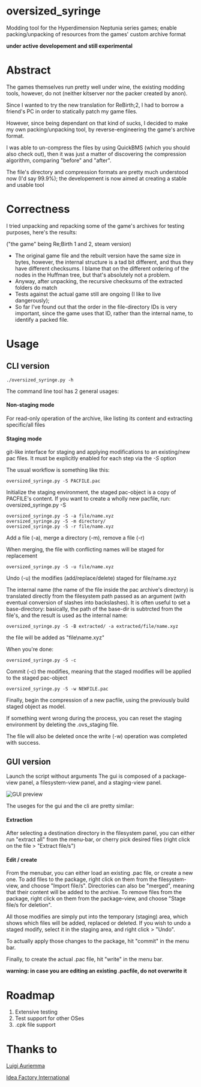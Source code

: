 # oversized_syringe
Modding tool for the Hyperdimension Neptunia series games; enable packing/unpacking of resources from the games' custom archive format

**under active developement and still experimental**

# Abstract

The games themselves run pretty well under wine, the existing modding tools, however, do not (neither kitserver nor the packer created by anon).

Since I wanted to try the new translation for ReBirth;2, I had to borrow a friend's PC in order to statically patch my game files.

However, since being dependant on that kind of sucks, I decided to make my own packing/unpacking tool, by reverse-engineering the game's archive format.

I was able to un-compress the files by using QuickBMS (which you should also check out), then it was just a matter of discovering the compression algorithm, comparing "before" and "after".

The file's directory and compression formats are pretty much understood now (I'd say 99.9%); the developement is now aimed at creating a stable and usable tool

# Correctness

I tried unpacking and repacking some of the game's archives for testing purposes, here's the results:

("the game" being Re;Birth 1 and 2, steam version)
* The original game file and the rebuilt version have the same size in bytes, however, the internal
    structure is a tad bit different, and thus they have different checksums. I blame that on the different
    ordering of the nodes in the Huffman tree, but that's absolutely not a problem.
* Anyway, after unpacking, the recursive checksums of the extracted folders do match
* Tests against the actual game still are ongoing (I like to live dangerously);
* So far I've found out that the order in the file-directory IDs is very important, since the game
    uses that ID, rather than the internal name, to identify a packed file.

# Usage

## CLI version

    ./oversized_syringe.py -h
    
The command line tool has 2 general usages:
#### Non-staging mode

For read-only operation of the archive, like listing its content and extracting specific/all files
    
#### Staging mode

git-like interface for staging and applying modifications to an existing/new pac files. It must be
explicitly enabled for each step via the *-S* option

The usual workflow is something like this:

    oversized_syringe.py -S PACFILE.pac
        
Initialize the staging environment, the staged pac-object is a copy of PACFILE's content.
If you want to create a wholly new pacfile, run:
    oversized_syringe.py -S
        
        
    oversized_syringe.py -S -a file/name.xyz
    oversized_syringe.py -S -m directory/
    oversized_syringe.py -S -r file/name.xyz
    
Add a file (-a), merge a directory (-m), remove a file (-r)
        
When merging, the file with conflicting names will be staged for replacement
        
    oversized_syringe.py -S -u file/name.xyz
    
Undo (-u) the modifies (add/replace/delete) staged for file/name.xyz
        
The internal name (the name of the file inside the pac archive's directory) is translated directly from the filesystem path passed as an argument (with eventual conversion of slashes into backslashes). It is often useful to set a base-directory: basically, the path of the base-dir is subtrcted from the file's, and the result is used as the internal name:

    oversized_syringe.py -S -B extracted/ -a extracted/file/name.xyz
        
the file will be added as "file\name.xyz"
    
When you're done:
    
    oversized_syringe.py -S -c
    
Commit (-c) the modifies, meaning that the staged modifies will be applied to the staged pac-object
    
    oversized_syringe.py -S -w NEWFILE.pac
    
Finally, begin the compression of a new pacfile, using the previously build staged object as model.

If something went wrong during the process, you can reset the staging environment by deleting the .ovs_staging file.

The file will also be deleted once the write (-w) operation was completed with success.
    
    
## GUI version

Launch the script without arguments
The gui is composed of a package-view panel, a filesystem-view panel, and a staging-view panel.

![GUI preview](https://github.com/agentOfChaos/oversized_syringe/blob/master/readme.png)

The useges for the gui and the cli are pretty similar:
#### Extraction

After selecting a destination directory in the filesystem panel, you can either run "extract all" from the menu-bar, or cherry pick desired files (right click on the file > "Extract file/s")

#### Edit / create

From the menubar, you can either load an existing .pac file, or create a new one.
To add files to the package, right click on them from the filesystem-view, and choose "Import file/s".
Directories can also be "merged", meaning that their content will be added to the archive.
To remove files from the package, right click on them from the package-view, and choose "Stage file/s for deletion".

All those modifies are simply put into the temporary (staging) area, which shows which files will be added, replaced or deleted. If you wish to undo a staged modify, select it in the staging area, and right click > "Undo".

To actually apply those changes to the package, hit "commit" in the menu bar.

Finally, to create the actual .pac file, hit "write" in the menu bar.

**warning: in case you are editing an existing .pacfile, do not overwrite it**

# Roadmap

1. Extensive testing
2. Test support for other OSes
3. .cpk file support

# Thanks to

[Luigi Auriemma](aluigi.altervista.org)

[Idea Factory International](http://www.ideafintl.com/)